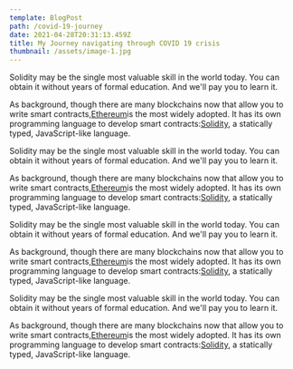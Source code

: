 ```yaml
---
template: BlogPost
path: /covid-19-journey
date: 2021-04-28T20:31:13.459Z
title: My Journey navigating through COVID 19 crisis
thumbnail: /assets/image-1.jpg
---
```

Solidity may be the single most valuable skill in the world today. You can obtain it without years of formal education. And we'll pay you to learn it.

As background, though there are many blockchains now that allow you to write smart contracts,[Ethereum](https://ethereum.org/en/)is the most widely adopted. It has its own programming language to develop smart contracts:[Solidity](https://docs.soliditylang.org/en/v0.8.3/), a statically typed, JavaScript-like language.



Solidity may be the single most valuable skill in the world today. You can obtain it without years of formal education. And we'll pay you to learn it.

As background, though there are many blockchains now that allow you to write smart contracts,[Ethereum](https://ethereum.org/en/)is the most widely adopted. It has its own programming language to develop smart contracts:[Solidity](https://docs.soliditylang.org/en/v0.8.3/), a statically typed, JavaScript-like language.



Solidity may be the single most valuable skill in the world today. You can obtain it without years of formal education. And we'll pay you to learn it.

As background, though there are many blockchains now that allow you to write smart contracts,[Ethereum](https://ethereum.org/en/)is the most widely adopted. It has its own programming language to develop smart contracts:[Solidity](https://docs.soliditylang.org/en/v0.8.3/), a statically typed, JavaScript-like language.



Solidity may be the single most valuable skill in the world today. You can obtain it without years of formal education. And we'll pay you to learn it.

As background, though there are many blockchains now that allow you to write smart contracts,[Ethereum](https://ethereum.org/en/)is the most widely adopted. It has its own programming language to develop smart contracts:[Solidity](https://docs.soliditylang.org/en/v0.8.3/), a statically typed, JavaScript-like language.
